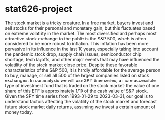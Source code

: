 # stat626-project

The stock market is a tricky creature. In a free market, buyers invest and sell stocks for their personal and monetary gain, but
this fluctuates based on extreme volatility in the market. The most diversified and perhaps most attractive stock exchange to
the public is the S&P 500, which is often considered to be more robust to inflation. This inflation has been more pervasive in
its influence in the last 10 years, especially taking into account the pandemic stock drop, supply chain issues, semiconductor
chip shortage, tech layoffs, and other major events that may have influenced the volatility of the stock market close price.
Despite these favorable characteristics of the S&P 500, it is hardly affordable for the average person to buy, manage, or sell
all 500 of the largest companies listed on stock exchanges. In our analysis we will use SPY time series, a more accessible
type of investment fund that is traded on the stock market; the value of one share of this ETF is approximately 1/10 of the
cash value of S&P stock. Given the SPY time series from 1993-01-29 to 2023-03-31, our goal is to understand factors
affecting the volatility of the stock market and forecast future stock market daily returns, assuming we invest a certain
amount of money today.
